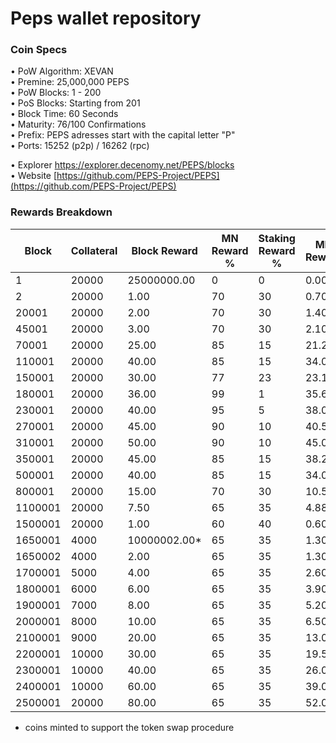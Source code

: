 Peps wallet repository
=====================================

### Coin Specs

• PoW Algorithm: XEVAN  
• Premine: 25,000,000 PEPS  
• PoW Blocks: 1 - 200  
• PoS Blocks: Starting from 201  
• Block Time: 60 Seconds  
• Maturity: 76/100 Confirmations  
• Prefix: PEPS adresses start with the capital letter "P"  
• Ports: 15252 (p2p) / 16262 (rpc)  

• Explorer https://explorer.decenomy.net/PEPS/blocks  
• Website [https://github.com/PEPS-Project/PEPS](https://github.com/PEPS-Project/PEPS)

### Rewards Breakdown

|Block  |Collateral|Block Reward|MN Reward %|Staking Reward %|MN Reward|Staker Reward|roi 500|roi 1000|roi 1500|roi 2000|roi 2500|coin supply|
|-------|----------|------------|-----------|----------------|---------|-------------|-------|--------|--------|--------|--------|-----------|
|1      |20000     |25000000.00 |0          |0               |0.00     |0.00         |0.00   |0.00    |0.00    |0.00    |0.00    |25M        |
|2      |20000     |1.00        |70         |30              |0.70     |0.30         |3.68   |1.84    |1.23    |0.92    |0.74    |25M        |
|20001  |20000     |2.00        |70         |30              |1.40     |0.60         |7.36   |3.68    |2.45    |1.84    |1.47    |25M        |
|45001  |20000     |3.00        |70         |30              |2.10     |0.90         |11.04  |5.52    |3.68    |2.76    |2.21    |25M        |
|70001  |20000     |25.00       |85         |15              |21.25    |3.75         |111.69 |55.84   |37.23   |27.92   |22.34   |25M        |
|110001 |20000     |40.00       |85         |15              |34.00    |6.00         |178.70 |89.35   |59.57   |44.68   |35.74   |26M        |
|150001 |20000     |30.00       |77         |23              |23.10    |6.90         |121.41 |60.71   |40.47   |30.35   |24.28   |28M        |
|180001 |20000     |36.00       |99         |1               |35.64    |0.36         |187.32 |93.66   |62.44   |46.83   |37.46   |29M        |
|230001 |20000     |40.00       |95         |5               |38.00    |2.00         |199.73 |99.86   |66.58   |49.93   |39.95   |30M        |
|270001 |20000     |45.00       |90         |10              |40.50    |4.50         |212.87 |106.43  |70.96   |53.22   |42.57   |32M        |
|310001 |20000     |50.00       |90         |10              |45.00    |5.00         |236.52 |118.26  |78.84   |59.13   |47.30   |34M        |
|350001 |20000     |45.00       |85         |15              |38.25    |6.75         |201.04 |100.52  |67.01   |50.26   |40.21   |36M        |
|500001 |20000     |40.00       |85         |15              |34.00    |6.00         |178.70 |89.35   |59.57   |44.68   |35.74   |43M        |
|800001 |20000     |15.00       |70         |30              |10.50    |4.50         |55.19  |27.59   |18.40   |13.80   |11.04   |55M        |
|1100001|20000     |7.50        |65         |35              |4.88     |2.63         |25.62  |12.81   |8.54    |6.41    |5.12    |59M        |
|1500001|20000     |1.00        |60         |40              |0.60     |0.40         |3.15   |1.58    |1.05    |0.79    |0.63    |62M        |
|1650001|4000      |10000002.00*|65         |35              |1.30     |0.70         |34.16  |17.08   |11.39   |8.54    |6.83    |72M        |
|1650002|4000      |2.00        |65         |35              |1.30     |0.70         |34.16  |17.08   |11.39   |8.54    |6.83    |72M        |
|1700001|5000      |4.00        |65         |35              |2.60     |1.40         |54.66  |27.33   |18.22   |13.67   |10.93   |72M        |
|1800001|6000      |6.00        |65         |35              |3.90     |2.10         |68.33  |34.16   |22.78   |17.08   |13.67   |73M        |
|1900001|7000      |8.00        |65         |35              |5.20     |2.80         |78.09  |39.04   |26.03   |19.52   |15.62   |73M        |
|2000001|8000      |10.00       |65         |35              |6.50     |3.50         |85.41  |42.70   |28.47   |21.35   |17.08   |74M        |
|2100001|9000      |20.00       |65         |35              |13.00    |7.00         |151.84 |75.92   |50.61   |37.96   |30.37   |75M        |
|2200001|10000     |30.00       |65         |35              |19.50    |10.50        |204.98 |102.49  |68.33   |51.25   |41.00   |77M        |
|2300001|10000     |40.00       |65         |35              |26.00    |14.00        |273.31 |136.66  |91.10   |68.33   |54.66   |80M        |
|2400001|10000     |60.00       |65         |35              |39.00    |21.00        |409.97 |204.98  |136.66  |102.49  |81.99   |84M        |
|2500001|20000     |80.00       |65         |35              |52.00    |28.00        |273.31 |136.66  |91.10   |68.33   |54.66   |90M        |

* coins minted to support the token swap procedure